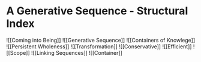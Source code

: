 # A Generative Sequence - Structural Index

![[Coming into Being]]
![[Generative Sequence]]
![[Containers of Knowlege]]
![[Persistent Wholeness]]
![[Transformation]]
![[Conservative]]
![[Efficient]]
![[Scope]]
![[Linking Sequences]]
![[Container]]